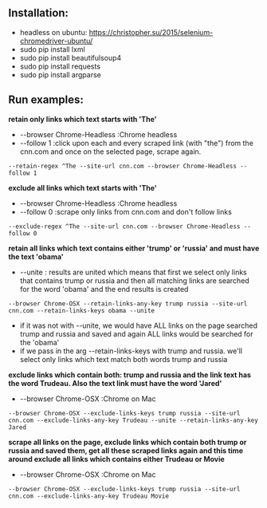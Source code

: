 
## Installation:

* headless on ubuntu: https://christopher.su/2015/selenium-chromedriver-ubuntu/
* sudo pip install lxml
* sudo pip install beautifulsoup4
* sudo pip install requests
* sudo pip install argparse

## Run examples:

__retain only links which text starts with 'The'__
* --browser Chrome-Headless :Chrome headless
* --follow 1 :click upon each and every scraped link (with "the") from the cnn.com and once on the selected page, scrape again.
```
--retain-regex ^The --site-url cnn.com --browser Chrome-Headless --follow 1
```

__exclude all links which text starts with 'The'__
* --browser Chrome-Headless :Chrome headless
* --follow 0 :scrape only links from cnn.com and don't follow links
```
--exclude-regex ^The --site-url cnn.com --browser Chrome-Headless --follow 0
```

__retain all links which text contains either 'trump' or 'russia' and must have the text 'obama'__
* --unite : results are united which means that first we select only links that contains trump or russia
and then all matching links are searched for the word 'obama' and the end results is created
```
--browser Chrome-OSX --retain-links-any-key trump russia --site-url cnn.com --retain-links-keys obama --unite
```
* if it was not with --unite, we would have ALL links on the page searched trump and russia and saved and
again ALL links would be searched for the 'obama'
* if we pass in the arg --retain-links-keys with trump and russia. we'll select only links which text match both words
trump and russia

__exclude links which contain both: trump and russia and the link text has the word Trudeau. Also the text link must have the word
'Jared'__
* --browser Chrome-OSX :Chrome on Mac
```
--browser Chrome-OSX --exclude-links-keys trump russia --site-url cnn.com --exclude-links-any-key Trudeau --unite --retain-links-any-key Jared
```

__scrape all links on the page, exclude links which contain both trump or russia and saved them, get all these scraped links again and this time around exclude all links which contains either Trudeau or Movie__
* --browser Chrome-OSX :Chrome on Mac
```
--browser Chrome-OSX --exclude-links-keys trump russia --site-url cnn.com --exclude-links-any-key Trudeau Movie
```
